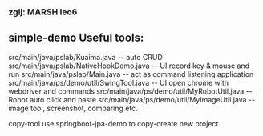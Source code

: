 ### zglj: MARSH leo6
## simple-demo Useful tools:
src/main/java/pslab/Kuaima.java -- auto CRUD
src/main/java/pslab/NativeHookDemo.java -- UI record key & mouse and run
src/main/java/pslab/Main.java -- act as command listening application
src/main/java/ps/demo/util/SwingTool.java -- UI open chrome with webdriver and commands
src/main/java/ps/demo/util/MyRobotUtil.java -- Robot auto click and paste
src/main/java/ps/demo/util/MyImageUtil.java -- image tool, screenshot, comparing etc.


copy-tool use springboot-jpa-demo to copy-create new project.

